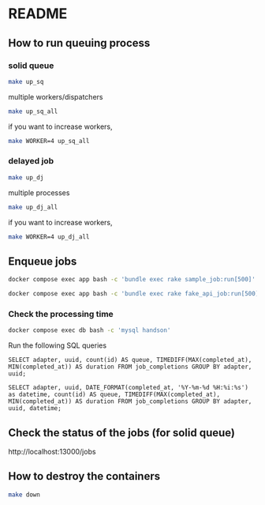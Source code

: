 # README

## How to run queuing process

### solid queue

```bash
make up_sq
```

multiple workers/dispatchers

```bash
make up_sq_all
```

if you want to increase workers,

```bash
make WORKER=4 up_sq_all 
````

### delayed job

```bash
make up_dj
```

multiple processes

```bash
make up_dj_all
```

if you want to increase workers,

```bash
make WORKER=4 up_dj_all 
````

## Enqueue jobs

```bash
docker compose exec app bash -c 'bundle exec rake sample_job:run[500]'

docker compose exec app bash -c 'bundle exec rake fake_api_job:run[500]'

```

### Check the processing time

```bash
docker compose exec db bash -c 'mysql handson'
```

Run the following SQL queries

```
SELECT adapter, uuid, count(id) AS queue, TIMEDIFF(MAX(completed_at), MIN(completed_at)) AS duration FROM job_completions GROUP BY adapter, uuid;

SELECT adapter, uuid, DATE_FORMAT(completed_at, '%Y-%m-%d %H:%i:%s') as datetime, count(id) AS queue, TIMEDIFF(MAX(completed_at), MIN(completed_at)) AS duration FROM job_completions GROUP BY adapter, uuid, datetime;
```

## Check the status of the jobs (for solid queue)

http://localhost:13000/jobs

## How to destroy the containers

```bash
make down
```